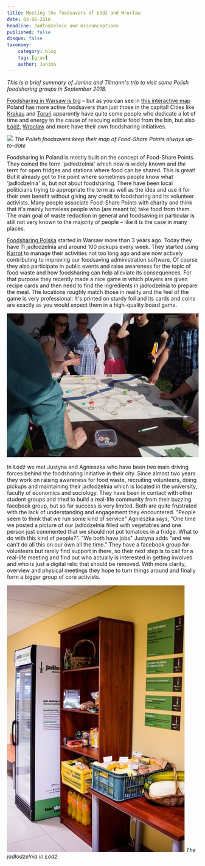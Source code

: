 ```yaml
---
title: Meeting the foodsavers of Łódź and Wrocław
date: 03-08-2018
headline: Jadłodzelnie and misconceptions
published: false
disqus: false
taxonomy:
    category: blog
    tag: [grav]
    author: Janina
---
```


_This is a brief summary of Janina and Tilmann's trip to visit some Polish foodsharing groups in September 2018._

[Foodsharing in Warsaw is big](https://www.facebook.com/FoodsharingWarszawa/) – but as you can see in [this interactive map](https://www.google.com/maps/d/viewer?mid=1vpCSdHuflmBIw4WWV3VFCQ4L2sU) Poland has more active foodsavers than just those in the capital! Cities like [Krakau](https://www.facebook.com/foodsharing.krakow/) and [Toruń](https://www.facebook.com/jadlodzielnia.torun/) apparently have quite some people who dedicate a lot of time and energy to the cause of rescuing edible food from the bin, but also [Łódź](https://www.facebook.com/FoodsharingLodz/), [Wrocław](https://www.facebook.com/foodsharingwroclaw/) and more have their own foodsharing initiatives.

![](jadwodzelnieWPolsce.png)
_The Polish foodsavers keep their map of Food-Share Points always up-to-date_

Foodsharing in Poland is mostly built on the concept of Food-Share Points. They coined the term 'jadłodzelnia' which now is widely known and _the_ term for open fridges and stations where food can be shared. This is great! But it already got to the point where sometimes people know what 'jadłodzelnia' is, but not about foodsharing. There have been local politicians trying to appropriate the term as well as the idea and use it for their own benefit without giving any credit to foodsharing and its volunteer activists.
Many people associate Food-Share Points with charity and think that it's mainly homeless people who (are meant to) take food from them. The main goal of waste reduction in general and foodsaving in particular is still not very known to the majority of people – like it is the case in many places.

[Foodsharing Polska]() started in Warsaw more than 3 years ago. Today they have 11 jadłodzelnia and around 100 pickups every week. They started using [Karrot](https://karrot.world) to manage their activities not too long ago and are now actively contributing to improving our foodsaving administration software. Of course they also participate in public events and raise awareness for the topic of food waste and how foodsharing can help alleviate its consequences. For that purpose they recently made a nice game in which players are given recipe cards and then need to find the ingredients in jadłodzelnia to prepare the meal. The locations roughly match those in reality and the feel of the game is very professional: It's printed on sturdy foil and its cards and coins are exactly as you would expect them in a high-quality board game.

![](warsaw-game.jpg)

In Łódź we met Justyna and Agnieszka who have been two main driving forces behind the foodsharing initiative in their city. Since almost two years they work on raising awareness for food waste, recruiting volunteers, doing pickups and maintaining their jadłodzelnia which is located in the university, faculty of economics and sociology. They have been in contact with other student groups and tried to build a real-life community from their buzzing facebook group, but so far success is very limited. Both are quite frustrated with the lack of understanding and engagement they encountered. "People seem to think that we run some kind of service" Agnieszka says, "One time we posted a picture of our jadłodzelnia filled with vegetables and one person just commented that we should not put tomatoes in a fridge. What to do with this kind of people?". "We both have jobs" Justyna adds "and we can't do all this on our own all the time." They have a facebook group for volunteers but rarely find support in there, so their next step is to call for a real-life meeting and find out who actually is interested in getting involved and who is just a digital relic that should be removed. With more clarity, overview and physical meetings they hope to turn things around and finally form a bigger group of core activists.

![](lodz-fridge.jpg)
_The jadłodzelnia in Łódź_
